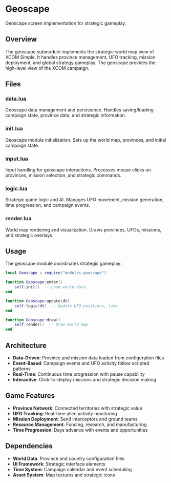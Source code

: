 # Geoscape

Geoscape screen implementation for strategic gameplay.

## Overview

The geoscape submodule implements the strategic world map view of XCOM Simple. It handles province management, UFO tracking, mission deployment, and global strategy gameplay. The geoscape provides the high-level view of the XCOM campaign.

## Files

### data.lua
Geoscape data management and persistence. Handles saving/loading campaign state, province data, and strategic information.

### init.lua
Geoscape module initialization. Sets up the world map, provinces, and initial campaign state.

### input.lua
Input handling for geoscape interactions. Processes mouse clicks on provinces, mission selection, and strategic commands.

### logic.lua
Strategic game logic and AI. Manages UFO movement, mission generation, time progression, and campaign events.

### render.lua
World map rendering and visualization. Draws provinces, UFOs, missions, and strategic overlays.

## Usage

The geoscape module coordinates strategic gameplay:

```lua
local Geoscape = require("modules.geoscape")

function Geoscape:enter()
    self:init()  -- Load world data
end

function Geoscape:update(dt)
    self:logic(dt)  -- Update UFO positions, time
end

function Geoscape:draw()
    self:render()  -- Draw world map
end
```

## Architecture

- **Data-Driven**: Province and mission data loaded from configuration files
- **Event-Based**: Campaign events and UFO activity follow scripted patterns
- **Real-Time**: Continuous time progression with pause capability
- **Interactive**: Click-to-deploy missions and strategic decision making

## Game Features

- **Province Network**: Connected territories with strategic value
- **UFO Tracking**: Real-time alien activity monitoring
- **Mission Deployment**: Send interceptors and ground teams
- **Resource Management**: Funding, research, and manufacturing
- **Time Progression**: Days advance with events and opportunities

## Dependencies

- **World Data**: Province and country configuration files
- **UI Framework**: Strategic interface elements
- **Time System**: Campaign calendar and event scheduling
- **Asset System**: Map textures and strategic icons